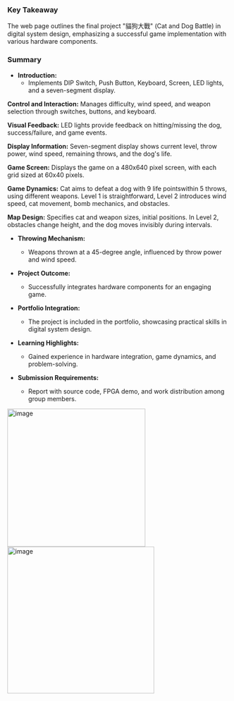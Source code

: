 ### Key Takeaway
The web page outlines the final project "貓狗大戰" (Cat and Dog Battle) in digital system design, emphasizing a successful game implementation with various hardware components.

### Summary
- **Introduction:**
  - Implements DIP Switch, Push Button, Keyboard, Screen, LED lights, and a seven-segment display.

**Control and Interaction:**
Manages difficulty, wind speed, and weapon selection through switches, buttons, and keyboard.

**Visual Feedback:**
LED lights provide feedback on hitting/missing the dog, success/failure, and game events.

**Display Information:**
Seven-segment display shows current level, throw power, wind speed, remaining throws, and the dog's life.

**Game Screen:**
Displays the game on a 480x640 pixel screen, with each grid sized at 60x40 pixels.

**Game Dynamics:**
Cat aims to defeat a dog with 9 life pointswithin 5 throws, using different weapons.
Level 1 is straightforward, Level 2 introduces wind speed, cat movement, bomb mechanics, and obstacles.

**Map Design:**
Specifies cat and weapon sizes, initial positions.
In Level 2, obstacles change height, and the dog moves invisibly during intervals.

- **Throwing Mechanism:**
  - Weapons thrown at a 45-degree angle, influenced by throw power and wind speed.

- **Project Outcome:**
  - Successfully integrates hardware components for an engaging game.

- **Portfolio Integration:**
  - The project is included in the portfolio, showcasing practical skills in digital system design.

- **Learning Highlights:**
  - Gained experience in hardware integration, game dynamics, and problem-solving.

- **Submission Requirements:**
  - Report with source code, FPGA demo, and work distribution among group members.

<img width="313" alt="image" src="https://github.com/Daxting/Digital-System-Design/assets/124947223/d0d0712e-6fed-4135-9c97-b87eabb21be9">
<img width="333" alt="image" src="https://github.com/Daxting/Digital-System-Design/assets/124947223/40b9f890-a1d7-45e7-8af2-1c25e99b41d3">

